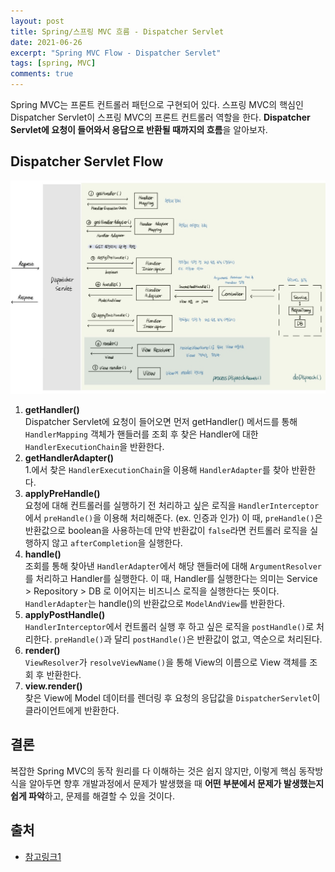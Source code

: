 ```yaml
---
layout: post
title: Spring/스프링 MVC 흐름 - Dispatcher Servlet
date: 2021-06-26
excerpt: "Spring MVC Flow - Dispatcher Servlet"
tags: [spring, MVC]
comments: true
---
```

Spring MVC는 프론트 컨트롤러 패턴으로 구현되어 있다. 스프링 MVC의 핵심인 Dispatcher Servlet이
스프링 MVC의 프론트 컨트롤러 역할을 한다.
**Dispatcher Servlet에 요청이 들어와서 응답으로 반환될 때까지의 흐름**을 알아보자.

## Dispatcher Servlet Flow
<div style="width:100% !important; margin:0 auto">
<img src="/assets/img/springmvc1.jpg" alt="springmvc1.jpg">
</div>

1. **getHandler()**  
  Dispatcher Servlet에 요청이 들어오면 먼저 getHandler() 메서드를 통해 `HandlerMapping` 객체가
핸들러를 조회 후 찾은 Handler에 대한 `HandlerExecutionChain`을 반환한다.
2. **getHandlerAdapter()**  
  1.에서 찾은 `HandlerExecutionChain`을 이용해 `HandlerAdapter`를 찾아 반환한다.
3. **applyPreHandle()**  
  요청에 대해 컨트롤러를 실행하기 전 처리하고 싶은 로직을 `HandlerInterceptor`에서 `preHandle()`을
이용해 처리해준다. (ex. 인증과 인가) 이 때, `preHandle()`은 반환값으로 boolean을 사용하는데 만약 반환값이 `false`라면 
컨트롤러 로직을 실행하지 않고 `afterCompletion`을 실행한다.
4. **handle()**  
  조회를 통해 찾아낸 `HandlerAdapter`에서 해당 핸들러에 대해 `ArgumentResolver`를 처리하고 Handler를 실행한다.
이 때, Handler를 실행한다는 의미는 Service > Repository > DB 로 이어지는 비즈니스 로직을 실행한다는 뜻이다.
`HandlerAdapter`는 handle()의 반환값으로 `ModelAndView`를 반환한다.  
5. **applyPostHandle()**  
  `HandlerInterceptor`에서 컨트롤러 실행 후 하고 싶은 로직을 `postHandle()`로 처리한다. 
`preHandle()`과 달리 `postHandle()`은 반환값이 없고, 역순으로 처리된다.
6. **render()**  
  `ViewResolver`가 `resolveViewName()`을 통해 View의 이름으로 View 객체를 조회 후 반환한다. 
7. **view.render()**  
  찾은 View에 Model 데이터를 렌더링 후 요청의 응답값을 `DispatcherServlet`이 클라이언트에게 반환한다. 

## 결론
복잡한 Spring MVC의 동작 원리를 다 이해하는 것은 쉽지 않지만, 이렇게 핵심 동작방식을 알아두면
향후 개발과정에서 문제가 발생했을 때 **어떤 부분에서 문제가 발생했는지 쉽게 파악**하고, 문제를 해결할 수 있을 것이다. 

## 출처
- [참고링크1](https://github.com/binghe819/TIL/blob/master/Spring/MVC/Spring%20MVC%20flow.md)
